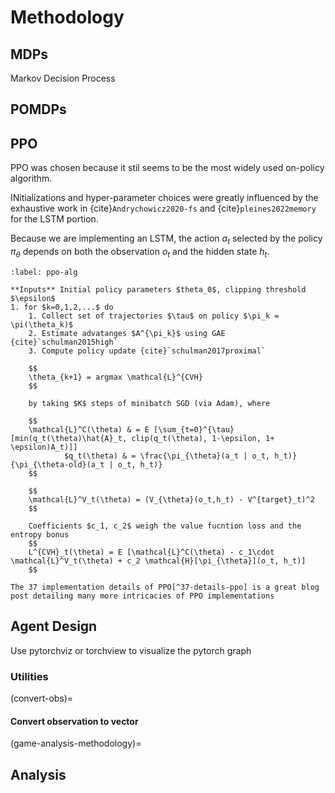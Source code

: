 # Methodology

## MDPs

Markov Decision Process

## POMDPs

## PPO

PPO was chosen because it stil seems to be the most widely used on-policy algorithm.

INitializations and hyper-parameter choices were greatly influenced by the exhaustive work in {cite}`Andrychowicz2020-fs` and {cite}`pleines2022memory` for the LSTM portion.

Because we are implementing an LSTM, the action $a_t$ selected by the policy $\pi_{\theta}$ depends on both the observation $o_t$ and the hidden state $h_t$.

```{prf:algorithm} Proximal Policy Optimization w/ Clipped Surrogate
:label: ppo-alg

**Inputs** Initial policy parameters $theta_0$, clipping threshold $\epsilon$
1. for $k=0,1,2,...$ do
    1. Collect set of trajectories $\tau$ on policy $\pi_k = \pi(\theta_k)$
    2. Estimate advatanges $A^{\pi_k}$ using GAE {cite}`schulman2015high`
    3. Compute policy update {cite}`schulman2017proximal`

    $$
    \theta_{k+1} = argmax \mathcal{L}^{CVH} 
    $$

    by taking $K$ steps of minibatch SGD (via Adam), where

    $$
    \mathcal{L}^C(\theta) & = E [\sum_{t=0}^{\tau}[min(q_t(\theta)\hat{A}_t, clip(q_t(\theta), 1-\epsilon, 1+ \epsilon)A_t)]]
            $q_t(\theta) & = \frac{\pi_{\theta}(a_t | o_t, h_t)}{\pi_{\theta-old}(a_t | o_t, h_t)}
    $$
    
    $$
    \mathcal{L}^V_t(\theta) = (V_{\theta}(o_t,h_t) - V^{target}_t)^2
    $$

    Coefficients $c_1, c_2$ weigh the value fucntion loss and the entropy bonus
    $$
    L^{CVH}_t(\theta) = E [\mathcal{L}^C(\theta) - c_1\cdot \mathcal{L}^V_t(\theta) + c_2 \mathcal{H}[\pi_{\theta}](o_t, h_t)]
    $$

```


```{note}
The 37 implementation details of PPO[^37-details-ppo] is a great blog post detailing many more intricacies of PPO implementations
```

## Agent Design

Use pytorchviz or torchview to visualize the pytorch graph



### Utilities

(convert-obs)=
#### Convert observation to vector


(game-analysis-methodology)=
## Analysis



[^37-details-ppo]:https://iclr-blog-track.github.io/2022/03/25/ppo-implementation-details/